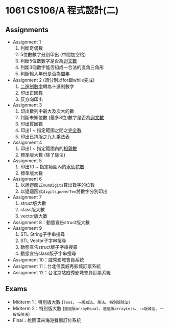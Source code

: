 # 1061 CS106/A 程式設計(二)

## Assignments
* Assignment 1
	1. 判斷奇偶數
	2. 5位數數字分別印出 (中間加空格)
	3. 判斷5位數數字是否為[迴文數](https://zh.wikipedia.org/wiki/回文数)
	4. 判斷3個數字能否組成一合法的直角三角形
	5. 判斷輸入年份是否為[閏年](https://zh.wikipedia.org/wiki/闰年)
* Assignment 2 (須分別以for跟while完成)
	1. [二進制數字](https://zh.wikipedia.org/wiki/二进制#.E4.BA.8C.E8.BF.9B.E6.95.B8.E8.BD.AC.E6.88.90.E5.8D.81.E8.BF.9B.E6.95.B8)轉為十進制數字
	2. 印出正因數
	3. 反方向印出
* Assignment 3
	1. 印出數列中最大及次大的數
	2. 判斷未知位數 (最多8位)數字是否為[迴文數](https://zh.wikipedia.org/wiki/回文数)
	3. 印出質因數
	4. 印出1 ~ 指定範圍之間之[完全數](https://zh.wikipedia.org/wiki/完全数)
	5. 印出已排版之九九乘法表
* Assignment 4 
	1. 印出1 ~ 指定範圍內的[相親數](https://zh.wikipedia.org/wiki/相亲数)
	2. 標準版大數 (除了除法)
* Assignment 5
	1. 印出10 ~ 指定範圍內的[水仙花數](https://zh.wikipedia.org/wiki/水仙花数)
	2. 標準版大數
* Assignment 6
	1. 以遞迴函式`numDigits`算出數字的位數
	2. 以遞迴函式`digits`,`powerTen`將數字分別印出
* Assignment 7
	1. struct版大數
	2. class版大數
	3. vector版大數
* Assignment 8：動態宣告struct版大數
* Assignment 9
	1. STL String子字串搜尋
	2. STL Vector子字串搜尋
	3. 動態宣告struct版子字串搜尋
	4. 動態宣告class版子字串搜尋
* Assignment 10：威秀影城會員系統
* Assignment 11：台北信義威秀影城訂票系統
* Assignment 12：台北京站威秀影城會員訂票系統

## Exams
* Midterm 1：特別版大數
(`less`、`-=版減法`、`乘法`、`特別版除法`)
* Midterm 2：特別版大數
(`遞迴版arrayEqual`、`遞迴版arrayLess`、`-=版減法`、`一般版除法`)
* Final：桃園漢來海港餐廳訂位系統